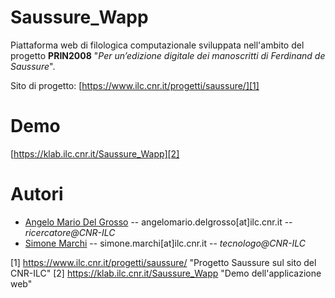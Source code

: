 # Saussure_Wapp
Piattaforma web di filologica computazionale sviluppata nell'ambito del progetto **PRIN2008** "_Per un’edizione digitale dei manoscritti di Ferdinand de Saussure_".

Sito di progetto: [https://www.ilc.cnr.it/progetti/saussure/][1]

# Demo
[https://klab.ilc.cnr.it/Saussure_Wapp][2]
# Autori
* [Angelo Mario Del Grosso](https://www.ilc.cnr.it/en/people/angelo-mario-del-grosso/) -- angelomario.delgrosso[at]ilc.cnr.it -- *ricercatore@CNR-ILC*
* [Simone Marchi](https://www.ilc.cnr.it/en/people/simone-marchi/) -- simone.marchi[at]ilc.cnr.it -- *tecnologo@CNR-ILC* 

[1] https://www.ilc.cnr.it/progetti/saussure/ "Progetto Saussure sul sito del CNR-ILC"
[2] https://klab.ilc.cnr.it/Saussure_Wapp "Demo dell'applicazione web"
